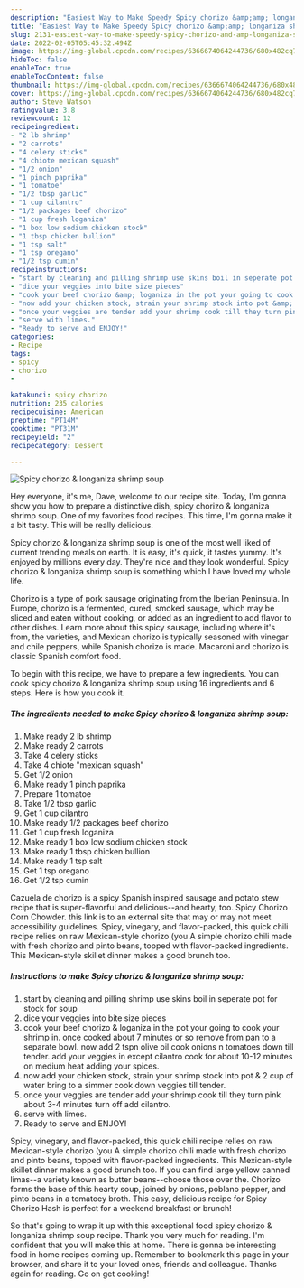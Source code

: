 ```yaml
---
description: "Easiest Way to Make Speedy Spicy chorizo &amp;amp; longaniza shrimp soup"
title: "Easiest Way to Make Speedy Spicy chorizo &amp;amp; longaniza shrimp soup"
slug: 2131-easiest-way-to-make-speedy-spicy-chorizo-and-amp-longaniza-shrimp-soup
date: 2022-02-05T05:45:32.494Z
image: https://img-global.cpcdn.com/recipes/6366674064244736/680x482cq70/spicy-chorizo-longaniza-shrimp-soup-recipe-main-photo.jpg
hideToc: false
enableToc: true
enableTocContent: false
thumbnail: https://img-global.cpcdn.com/recipes/6366674064244736/680x482cq70/spicy-chorizo-longaniza-shrimp-soup-recipe-main-photo.jpg
cover: https://img-global.cpcdn.com/recipes/6366674064244736/680x482cq70/spicy-chorizo-longaniza-shrimp-soup-recipe-main-photo.jpg
author: Steve Watson
ratingvalue: 3.8
reviewcount: 12
recipeingredient:
- "2 lb shrimp"
- "2 carrots"
- "4 celery sticks"
- "4 chiote mexican squash"
- "1/2 onion"
- "1 pinch paprika"
- "1 tomatoe"
- "1/2 tbsp garlic"
- "1 cup cilantro"
- "1/2 packages beef chorizo"
- "1 cup fresh loganiza"
- "1 box low sodium chicken stock"
- "1 tbsp chicken bullion"
- "1 tsp salt"
- "1 tsp oregano"
- "1/2 tsp cumin"
recipeinstructions:
- "start by cleaning and pilling shrimp use skins boil in seperate pot for stock for soup"
- "dice your veggies into bite size pieces"
- "cook your beef chorizo &amp; loganiza in the pot your going to cook your shrimp in. once cooked about 7 minutes or so remove from pan to a separate bowl. now add 2 tspn olive oil cook onions n tomatoes down till tender. add your veggies in except cilantro cook for about 10-12 minutes on medium heat  adding your spices."
- "now add your chicken stock, strain your shrimp stock into pot &amp; 2 cup of water bring to a simmer cook down veggies till tender."
- "once your veggies are tender add your shrimp cook till they turn pink about 3-4 minutes turn off add cilantro."
- "serve with limes."
- "Ready to serve and ENJOY!"
categories:
- Recipe
tags:
- spicy
- chorizo
- 

katakunci: spicy chorizo  
nutrition: 235 calories
recipecuisine: American
preptime: "PT14M"
cooktime: "PT31M"
recipeyield: "2"
recipecategory: Dessert

---
```



![Spicy chorizo &amp; longaniza shrimp soup](https://img-global.cpcdn.com/recipes/6366674064244736/680x482cq70/spicy-chorizo-longaniza-shrimp-soup-recipe-main-photo.jpg)

Hey everyone, it's me, Dave, welcome to our recipe site. Today, I'm gonna show you how to prepare a distinctive dish, spicy chorizo &amp; longaniza shrimp soup. One of my favorites food recipes. This time, I'm gonna make it a bit tasty. This will be really delicious.

Spicy chorizo &amp; longaniza shrimp soup is one of the most well liked of current trending meals on earth. It is easy, it's quick, it tastes yummy. It's enjoyed by millions every day. They're nice and they look wonderful. Spicy chorizo &amp; longaniza shrimp soup is something which I have loved my whole life.

Chorizo is a type of pork sausage originating from the Iberian Peninsula. In Europe, chorizo is a fermented, cured, smoked sausage, which may be sliced and eaten without cooking, or added as an ingredient to add flavor to other dishes. Learn more about this spicy sausage, including where it&#39;s from, the varieties, and Mexican chorizo is typically seasoned with vinegar and chile peppers, while Spanish chorizo is made. Macaroni and chorizo is classic Spanish comfort food.


To begin with this recipe, we have to prepare a few ingredients. You can cook spicy chorizo &amp; longaniza shrimp soup using 16 ingredients and 6 steps. Here is how you cook it.

<!--inarticleads1-->

##### The ingredients needed to make Spicy chorizo &amp; longaniza shrimp soup:

1. Make ready 2 lb shrimp
1. Make ready 2 carrots
1. Take 4 celery sticks
1. Take 4 chiote &#34;mexican squash&#34;
1. Get 1/2 onion
1. Make ready 1 pinch paprika
1. Prepare 1 tomatoe
1. Take 1/2 tbsp garlic
1. Get 1 cup cilantro
1. Make ready 1/2 packages beef chorizo
1. Get 1 cup fresh loganiza
1. Make ready 1 box low sodium chicken stock
1. Make ready 1 tbsp chicken bullion
1. Make ready 1 tsp salt
1. Get 1 tsp oregano
1. Get 1/2 tsp cumin


Cazuela de chorizo is a spicy Spanish inspired sausage and potato stew recipe that is super-flavorful and delicious--and hearty, too. Spicy Chorizo Corn Chowder. this link is to an external site that may or may not meet accessibility guidelines. Spicy, vinegary, and flavor-packed, this quick chili recipe relies on raw Mexican-style chorizo (you A simple chorizo chili made with fresh chorizo and pinto beans, topped with flavor-packed ingredients. This Mexican-style skillet dinner makes a good brunch too. 

<!--inarticleads2-->

##### Instructions to make Spicy chorizo &amp; longaniza shrimp soup:

1. start by cleaning and pilling shrimp use skins boil in seperate pot for stock for soup
1. dice your veggies into bite size pieces
1. cook your beef chorizo &amp; loganiza in the pot your going to cook your shrimp in. once cooked about 7 minutes or so remove from pan to a separate bowl. now add 2 tspn olive oil cook onions n tomatoes down till tender. add your veggies in except cilantro cook for about 10-12 minutes on medium heat  adding your spices.
1. now add your chicken stock, strain your shrimp stock into pot &amp; 2 cup of water bring to a simmer cook down veggies till tender.
1. once your veggies are tender add your shrimp cook till they turn pink about 3-4 minutes turn off add cilantro.
1. serve with limes.
1. Ready to serve and ENJOY!

Spicy, vinegary, and flavor-packed, this quick chili recipe relies on raw Mexican-style chorizo (you A simple chorizo chili made with fresh chorizo and pinto beans, topped with flavor-packed ingredients. This Mexican-style skillet dinner makes a good brunch too. If you can find large yellow canned limas--a variety known as butter beans--choose those over the. Chorizo forms the base of this hearty soup, joined by onions, poblano pepper, and pinto beans in a tomatoey broth. This easy, delicious recipe for Spicy Chorizo Hash is perfect for a weekend breakfast or brunch! 

So that's going to wrap it up with this exceptional food spicy chorizo &amp; longaniza shrimp soup recipe. Thank you very much for reading. I'm confident that you will make this at home. There is gonna be interesting food in home recipes coming up. Remember to bookmark this page in your browser, and share it to your loved ones, friends and colleague. Thanks again for reading. Go on get cooking!

